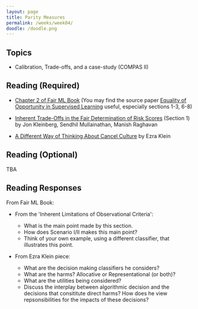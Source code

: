 ```yaml
---
layout: page
title: Parity Measures
permalink: /weeks/week04/
doodle: /doodle.png
---
```


## Topics

* Calibration, Trade-offs, and a case-study (COMPAS II)

## Reading (Required)

* [Chapter 2 of Fair ML Book](https://fairmlbook.org/classification.html)
  (You may find the source paper [Equality of Opportunity in
  Supervised Learning](https://arxiv.org/pdf/1610.02413.pdf) useful,
  especially sections 1-3, 6-8)
  
* [Inherent Trade-Offs in the Fair Determination of Risk
  Scores](https://arxiv.org/pdf/1609.05807.pdf) (Section 1)
  by Jon Kleinberg, Sendhil Mullainathan, Manish Raghavan

* [A Different Way of Thinking About Cancel Culture](https://www.nytimes.com/2021/04/18/opinion/cancel-culture-social-media.html)
  by Ezra Klein
  
## Reading (Optional)

TBA

## Reading Responses

From Fair ML Book:
* From the 'Inherent Limitations of Observational Criteria':
  - What is the main point made by this section.
  - How does Scenario I/II makes this main point?
  - Think of your own example, using a different classifier, that
    illustrates this point.
    
* From Ezra Klein piece:
  - What are the decision making classifiers he considers?
  - What are the harms? Allocative or Representational (or both)?
  - What are the utilities being considered?
  - Discuss the interplay between algorithmic decision and the
    decisions that consititute direct harms? How does he view
    repsonsibilities for the impacts of these decisions?
